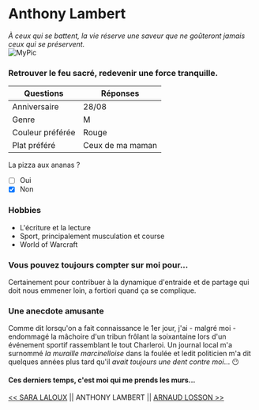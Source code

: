 # Anthony Lambert  
*À ceux qui se battent, la vie réserve une saveur que ne goûteront jamais ceux qui se préservent.*  
![MyPic](https://i.imgur.com/nAZQmEV.jpeg)  
  
### Retrouver le feu sacré, redevenir une force tranquille.  

Questions | Réponses
--------- | --------
Anniversaire | 28/08
Genre | M
Couleur préférée | Rouge
Plat préféré | Ceux de ma maman
  
La pizza aux ananas ?
- [ ] Oui
- [x] Non  

### Hobbies  
* L'écriture et la lecture  
* Sport, principalement musculation et course  
* World of Warcraft

### Vous pouvez toujours compter sur moi pour...  
Certainement pour contribuer à la dynamique d'entraide et de partage qui doit nous emmener loin, a fortiori quand ça se complique.  
### Une anecdote amusante  
Comme dit lorsqu'on a fait connaissance le 1er jour, j'ai - malgré moi - endommagé la mâchoire d'un tribun frôlant la soixantaine lors d'un événement sportif rassemblant le tout Charleroi. Un journal local m'a surnommé *la muraille marcinelloise* dans la foulée et ledit politicien m'a dit quelques années plus tard qu'il *avait toujours une dent contre moi*... :no_mouth:  
#### Ces derniers temps, c'est moi qui me prends les murs...  
  


[<< SARA LALOUX](https://github.com/saralaloux/challenge-markdown) || ANTHONY LAMBERT || [ARNAUD LOSSON >>](https://github.com/ArnaudLosson/Challenge-Markdown)

